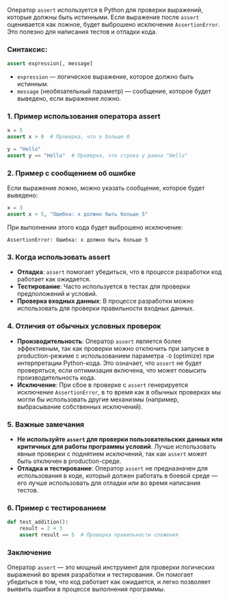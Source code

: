 Оператор `assert` используется в Python для проверки выражений, которые должны быть истинными. Если выражение после `assert` оценивается как ложное, будет выброшено исключение `AssertionError`. Это полезно для написания тестов и отладки кода.

### Синтаксис:

```python
assert expression[, message]
````

- `expression` — логическое выражение, которое должно быть истинным.
- `message` (необязательный параметр) — сообщение, которое будет выведено, если выражение ложно.

### 1. Пример использования оператора assert

```python
x = 5
assert x > 0  # Проверка, что x больше 0

y = "Hello"
assert y == "Hello"  # Проверка, что строка y равна "Hello"
```

### 2. Пример с сообщением об ошибке

Если выражение ложно, можно указать сообщение, которое будет выведено:

```python
x = 3
assert x > 5, "Ошибка: x должно быть больше 5"
```

При выполнении этого кода будет выброшено исключение:

```
AssertionError: Ошибка: x должно быть больше 5
```

### 3. Когда использовать assert

- **Отладка**: `assert` помогает убедиться, что в процессе разработки код работает как ожидается.
- **Тестирование**: Часто используется в тестах для проверки предположений и условий.
- **Проверка входных данных**: В процессе разработки можно использовать для проверки правильности входных данных.

### 4. Отличия от обычных условных проверок

- **Производительность**: Оператор `assert` является более эффективным, так как проверки можно отключить при запуске в production-режиме с использованием параметра `-O` (optimize) при интерпретации Python-кода. Это означает, что `assert` не будет проверяться, если оптимизация включена, что может повысить производительность кода.
- **Исключение**: При сбое в проверке с `assert` генерируется исключение `AssertionError`, в то время как в обычных проверках мы могли бы использовать другие механизмы (например, выбрасывание собственных исключений).

### 5. Важные замечания

- **Не используйте `assert` для проверки пользовательских данных или критичных для работы программы условий**. Лучше использовать явные проверки с поднятием исключений, так как `assert` может быть отключен в production-среде.
- **Отладка и тестирование**: Оператор `assert` не предназначен для использования в коде, который должен работать в боевой среде — его лучше использовать для отладки или во время написания тестов.

### 6. Пример с тестированием

```python
def test_addition():
    result = 2 + 3
    assert result == 5  # Проверка правильности сложения
```

### Заключение

Оператор `assert` — это мощный инструмент для проверки логических выражений во время разработки и тестирования. Он помогает убедиться в том, что код работает как ожидается, и легко позволяет выявить ошибки в процессе выполнения программы.